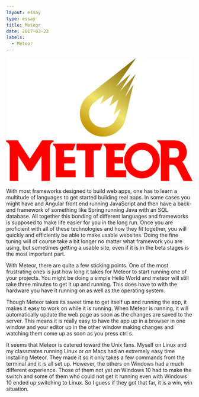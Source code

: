 ```yaml
---
layout: essay
type: essay
title: Meteor
date: 2017-03-23
labels:
  - Meteor
---
```


  <img class="ui small image" src="../images/essayPics/meteor.jpeg">

With most frameworks designed to build web apps, one has to learn a multitude of languages to get started building real apps. In some cases you might have and Angular front end running JavaScript and then have a back-end framework of something like Spring running Java with an SQL database. All together this bonding of different languages and frameworks is supposed to make life easier for you in the long run. Once you are proficient with all of these technologies and how they fit together, you will quickly and efficiently be able to make usable websites. Doing the fine tuning will of course take a bit longer no matter what framework you are using, but sometimes getting a usable site, even if it is in the beta stages is the most important part.

With Meteor, there are quite a few sticking points. One of the most frustrating ones is just how long it takes for Meteor to start running one of your projects. You might be doing a simple Hello World and meteor will still take three minutes to get it up and running. This does have to with the hardware you have it running on as well as the operating system. 

Though Meteor takes its sweet time to get itself up and running the app, it makes it easy to work on while it is running. When Meteor is running, it will automatically update the web page as soon as the changes are saved to the server. This means it is really easy to have the app up in a browser in one window and your editor up in the other window making changes and watching them come up as soon as you press ctrl s. 

It seems that Meteor is catered toward the Unix fans. Myself on Linux and my classmates running Linux or on Macs had an extremely easy time installing Meteor. They made it so it only takes a few commands from the terminal and it is all set up. However, the others on Windows had a much different experience. Those of them not yet on Windows 10 had to make the switch and some of them who could not get it running even with Windows 10 ended up switching to Linux. So I guess if they got that far, it is a win, win situation.

